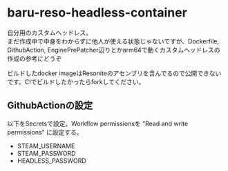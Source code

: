 # baru-reso-headless-container

自分用のカスタムヘッドレス。  
まだ作成中で中身をわからずに他人が使える状態じゃないですが、Dockerfile, GithubAction, EnginePrePatcher辺りとかarm64で動くカスタムヘッドレスの作成の参考にどうぞ

ビルドしたdocker imageはResoniteのアセンブリを含んでるので公開できないです。CIでビルドしたかったらforkしてください。

## GithubActionの設定
以下をSecretsで設定。Workflow permissionsを "Read and write permissions" に設定する。
- STEAM_USERNAME
- STEAM_PASSWORD
- HEADLESS_PASSWORD
